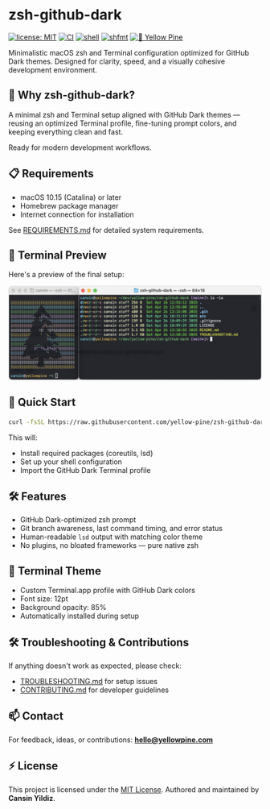 # zsh-github-dark

[![license: MIT](https://img.shields.io/badge/license-MIT-blue.svg)](LICENSE)
[![CI](https://github.com/yellow-pine/zsh-github-dark/actions/workflows/ci.yml/badge.svg)](https://github.com/yellow-pine/zsh-github-dark/actions/workflows/ci.yml)
[![shell](https://img.shields.io/badge/shell-zsh-green.svg)](https://www.zsh.org/)
[![shfmt](https://img.shields.io/badge/code%20style-shfmt-1abc9c.svg)](https://github.com/mvdan/sh)
[![💛 Yellow Pine](https://img.shields.io/badge/%F0%9F%92%9B%20Yellow%20Pine-gray.svg)](https://github.com/yellow-pine)

Minimalistic macOS zsh and Terminal configuration optimized for GitHub Dark themes.
Designed for clarity, speed, and a visually cohesive development environment.

## 🎯 Why zsh-github-dark?

A minimal zsh and Terminal setup aligned with GitHub Dark themes — reusing an
optimized Terminal profile, fine-tuning prompt colors, and keeping everything
clean and fast.

Ready for modern development workflows.

## 📋 Requirements

- macOS 10.15 (Catalina) or later
- Homebrew package manager
- Internet connection for installation

See [REQUIREMENTS.md](REQUIREMENTS.md) for detailed system requirements.

## 🎨 Terminal Preview

Here's a preview of the final setup:

![Terminal Preview](assets/terminal-preview.png)

## 🚀 Quick Start

```bash
curl -fsSL https://raw.githubusercontent.com/yellow-pine/zsh-github-dark/main/install.sh | bash
```

This will:
- Install required packages (coreutils, lsd)
- Set up your shell configuration  
- Import the GitHub Dark Terminal profile

## 🛠 Features

- GitHub Dark-optimized zsh prompt
- Git branch awareness, last command timing, and error status
- Human-readable `lsd` output with matching color theme
- No plugins, no bloated frameworks — pure native zsh

## 🎨 Terminal Theme

- Custom Terminal.app profile with GitHub Dark colors
- Font size: 12pt
- Background opacity: 85%
- Automatically installed during setup

## 🛠 Troubleshooting & Contributions

If anything doesn't work as expected, please check:

- [TROUBLESHOOTING.md](TROUBLESHOOTING.md) for setup issues
- [CONTRIBUTING.md](CONTRIBUTING.md) for developer guidelines

## 📫 Contact

For feedback, ideas, or contributions:
**<hello@yellowpine.com>**

## ⚡ License

This project is licensed under the [MIT License](LICENSE).
Authored and maintained by **Cansin Yildiz**.
